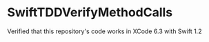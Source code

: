 # SwiftTDDVerifyMethodCalls

Verified that this repository's code works in XCode 6.3 with Swift 1.2

